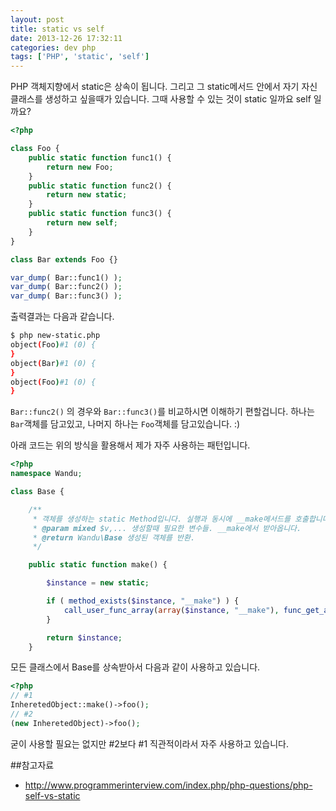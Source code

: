 ```yaml
---
layout: post
title: static vs self
date: 2013-12-26 17:32:11
categories: dev php
tags: ['PHP', 'static', 'self']
---
```


PHP 객체지향에서 static은 상속이 됩니다. 그리고 그 static메서드 안에서 자기 자신 클래스를 생성하고 싶을때가 있습니다.
그때 사용할 수 있는 것이 static 일까요 self 일까요?

```php
<?php

class Foo {
	public static function func1() {
		return new Foo;
	}
	public static function func2() {
		return new static;
	}
	public static function func3() {
		return new self;
	}
}

class Bar extends Foo {}

var_dump( Bar::func1() );
var_dump( Bar::func2() );
var_dump( Bar::func3() );
```

출력결과는 다음과 같습니다.

```bash
$ php new-static.php 
object(Foo)#1 (0) {
}
object(Bar)#1 (0) {
}
object(Foo)#1 (0) {
}
```

`Bar::func2()` 의 경우와 `Bar::func3()`를 비교하시면 이해하기 편할겁니다. 하나는 `Bar`객체를 담고있고, 나머지 하나는 `Foo`객체를 담고있습니다. :)

아래 코드는 위의 방식을 활용해서 제가 자주 사용하는 패턴입니다.

```php
<?php
namespace Wandu;

class Base {

	/**
	 * 객체를 생성하는 static Method입니다. 실행과 동시에 __make메서드를 호출합니다.
	 * @param mixed $v,... 생성할때 필요한 변수들. __make에서 받아옵니다.
	 * @return Wandu\Base 생성된 객체를 반환.
	 */

	public static function make() {

		$instance = new static;

		if ( method_exists($instance, "__make") ) {
			call_user_func_array(array($instance, "__make"), func_get_args());
		}

		return $instance;
	}

```

모든 클래스에서 Base를 상속받아서 다음과 같이 사용하고 있습니다.

```php
<?php
// #1
InheretedObject::make()->foo();
// #2
(new InheretedObject)->foo();
```

굳이 사용할 필요는 없지만 #2보다 #1 직관적이라서 자주 사용하고 있습니다.

##참고자료

- <http://www.programmerinterview.com/index.php/php-questions/php-self-vs-static>

